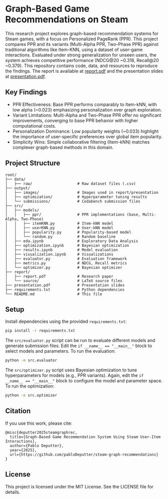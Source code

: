 # Graph-Based Game Recommendations on Steam

This research project explores graph-based recommendation systems for Steam games, with a focus on Personalized PageRank (PPR). This project compares PPR and its variants (Multi-Alpha PPR, Two-Phase PPR) against traditional algorithms like Item-KNN, using a dataset of user-game interactions. Evaluated under strong generalization for unseen users, the system achieves competitive performance (NDCG@20 ~0.318, Recall@20 ~0.379). This repository contains code, data, and resources to reproduce the findings. The report is available at [report.pdf](report/report.pdf) and the presentation slides at [presentation.pdf](presentation.pdf).

## Key Findings

- PPR Effectiveness: Base PPR performs comparably to Item-kNN, with low alpha (~0.023) emphasizing personalization over graph exploration.
- Variant Limitations: Multi-Alpha and Two-Phase PPR offer no significant improvements, converging to base PPR behavior with higher computational costs.
- Personalization Dominance: Low popularity weights (~0.033) highlight the importance of user-specific preferences over global item popularity.
- Simplicity Wins: Simple collaborative filtering (Item-kNN) matches complexer graph-based methods in this domain.

## Project Structure

```
root/
├── data/
│   ├── raw/                    # Raw dataset files (.csv)
├── output/
│   ├── images/                 # Images used in report/presentation
│   ├── optimization/           # Hyperparameter tuning results
│   └── submissions/            # Codabench submission files
├── src/
│   ├── models/
│   │   ├── ppr/                # PPR implementations (base, Multi-Alpha, Two-Phase)
│   │   ├── itemKNN.py          # Item-kNN model
│   │   ├── userKNN.py          # User-kNN model
│   │   ├── popularity.py       # Popularity-based model
│   │   └── random.py           # Random baseline
│   ├── eda.ipynb               # Exploratory Data Analysis
│   ├── optimization.ipynb      # Bayesian optimization
│   ├── results.ipynb           # Model evaluation
│   ├── visualization.ipynb     # Visualizations
│   ├── evaluator.py            # Evaluation framework
│   ├── metrics.py              # NDCG, Recall metrics
│   └── optimizer.py            # Bayesian optimizer
├── report/
│   ├── report.pdf              # Research paper
│   └── source/                 # LaTeX source files
├── presentation.pdf            # Presentation slides
├── requirements.txt            # Python dependencies
└── README.md                   # This file
```

## Setup

Install dependencies using the provided `requirements.txt`:

```bash
pip install -r requirements.txt
```

The `src/evaluator.py` script can be run to evaluate different models and generate submission files. Edit the `if __name__ == "__main__"` block to select models and parameters. To run the evaluation:

```bash
python -m src.evaluator
```

The `src/optimizer.py` script uses Bayesian optimization to tune hyperparameters for models (e.g., PPR variants). Again, edit the `if __name__ == "__main__"` block to configure the model and parameter space. To run the optimization:

```bash
python -m src.optimizer
```

## Citation

If you use this work, please cite:

```
@misc{deputter2025steamgraphrec,
  title={Graph-Based Game Recommendation System Using Steam User-Item Interactions},
  author={Pablo Deputter},
  year={2025},
  url={https://github.com/pabloDeputter/steam-graph-recommendations}
}
```

## License

This project is licensed under the MIT License. See the LICENSE file for details.
